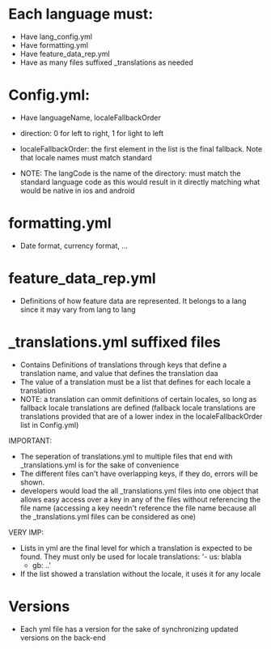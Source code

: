 # Each language must:
- Have lang_config.yml
- Have formatting.yml
- Have feature_data_rep.yml
- Have as many files suffixed _translations as needed

# Config.yml:
- Have languageName, localeFallbackOrder
- direction: 0 for left to right, 1 for light to left
- localeFallbackOrder: the first element in the list is the final fallback. Note that locale names must match standard

- NOTE: The langCode is the name of the directory: must match the standard language code as this would result in it directly matching what would be native in ios and android


# formatting.yml
- Date format, currency format, ...

# feature_data_rep.yml
- Definitions of how feature data are represented. It belongs to a lang since it may vary from lang to lang

# \_translations.yml suffixed files
- Contains Definitions of translations through keys that define a translation name, and value that defines the translation daa
- The value of a translation must be a list that defines for each locale a translation
 - NOTE: a translation can ommit definitions of certain locales, so long as fallback locale  translations are defined (fallback locale translations are translations provided that are of a lower index in the localeFallbackOrder list in Config.yml)

IMPORTANT:
- The seperation of translations.yml to multiple files that end with _translations.yml is for the sake of convenience
- The different files can't have overlapping keys, if they do, errors will be shown.
- developers would load the all _translations.yml files into one object that allows easy access over a key in any of the files without referencing the file name (accessing a key needn't reference the file name because all the _translations.yml files can be considered as one)

VERY IMP:
- Lists in yml are the final level for which a translation is expected to be found. They must only be used for locale translations:
    '- us: blabla
     - gb: ..'
- If the list showed a translation without the locale, it uses it for any locale

# Versions
- Each yml file has a version for the sake of synchronizing updated versions on the back-end
